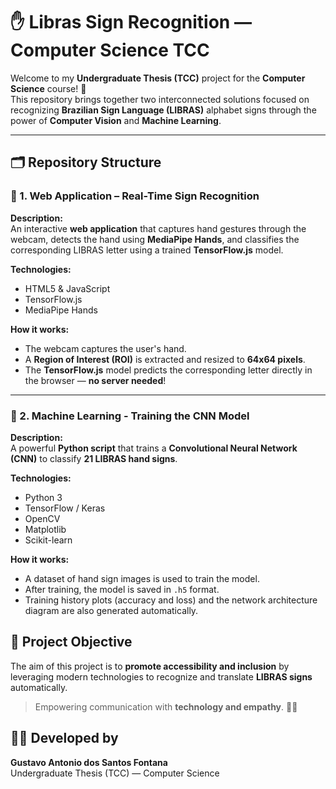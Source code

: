 # ✋ Libras Sign Recognition — Computer Science TCC

Welcome to my **Undergraduate Thesis (TCC)** project for the **Computer Science** course! 🚀  
This repository brings together two interconnected solutions focused on recognizing **Brazilian Sign Language (LIBRAS)** alphabet signs through the power of **Computer Vision** and **Machine Learning**.

---

## 🗂️ Repository Structure

### 📸 1. Web Application – Real-Time Sign Recognition

**Description:**  
An interactive **web application** that captures hand gestures through the webcam, detects the hand using **MediaPipe Hands**, and classifies the corresponding LIBRAS letter using a trained **TensorFlow.js** model.

**Technologies:**
- HTML5 & JavaScript
- TensorFlow.js
- MediaPipe Hands

**How it works:**
- The webcam captures the user's hand.
- A **Region of Interest (ROI)** is extracted and resized to **64x64 pixels**.
- The **TensorFlow.js** model predicts the corresponding letter directly in the browser — **no server needed**!

---

### 🧠 2. Machine Learning - Training the CNN Model

**Description:**  
A powerful **Python script** that trains a **Convolutional Neural Network (CNN)** to classify **21 LIBRAS hand signs**.

**Technologies:**
- Python 3
- TensorFlow / Keras
- OpenCV
- Matplotlib
- Scikit-learn

**How it works:**
- A dataset of hand sign images is used to train the model.
- After training, the model is saved in `.h5` format.
- Training history plots (accuracy and loss) and the network architecture diagram are also generated automatically.

## 🎯 Project Objective

The aim of this project is to **promote accessibility and inclusion** by leveraging modern technologies to recognize and translate **LIBRAS signs** automatically.

> Empowering communication with **technology and empathy**. 🤝✨

## 👨‍💻 Developed by

**Gustavo Antonio dos Santos Fontana**  
Undergraduate Thesis (TCC) — Computer Science
